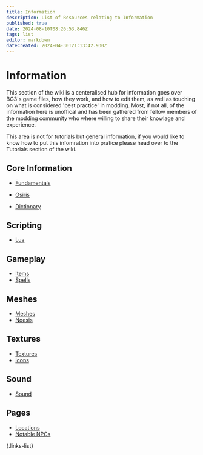 ```yaml
---
title: Information
description: List of Resources relating to Information
published: true
date: 2024-08-10T08:26:53.846Z
tags: list
editor: markdown
dateCreated: 2024-04-30T21:13:42.930Z
---
```


# Information

This section of the wiki is a centeralised hub for information goes over BG3's game files, how they work, and how to edit them, as well as touching on what is considered 'best practice' in modding. Most, if not all, of the information here is unoffical and has been gathered from fellow members of the modding community who where willing to share their knowlage and experience.

This area is not for tutorials but general information, if you would like to know how to put this infomration into pratice please head over to the Tutorials section of the wiki.
<!-- For the sake of organisation the information here has been devided up into sections: **Core**, **Scripting**, **Meshes**, **Textures**, **Sound**, and **Gameplay**. -->


Core Information
-

- [Fundamentals](/Information/fundamental)
- [Osiris](Osiris) 

- [Dictionary](/Information/dictionary)

Scripting
-
- [Lua](/Information/Lua)


Gameplay
-
- [Items](/Information/Items)
- [Spells](Spells)

Meshes
-
- [Meshes](Meshes)
- [Noesis](/Information/Noesis)

Textures
-
- [Textures](Textures)
- [Icons](Icons)

Sound
-
- [Sound](Sound)



## Pages



- [Locations](/Information/Locations) <!--to do: move to references-->
- [Notable NPCs](Notable-NPCs) <!--to do: move to references-->





{.links-list}


